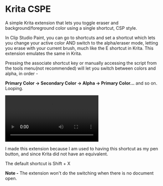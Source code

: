 # Krita CSPE

A simple Krita extension that lets you toggle eraser and background/foreground color using a single shortcut, CSP style.

In Clip Studio Paint, you can go to shortcuts and set a shortcut which lets you change your active color AND switch to the alpha/eraser mode, letting you erase with your current brush, much like the E shortcut in Krita.
This extension emulates the same in Krita.

Pressing the associate shortcut key or manually accessing the script from the tools menu(not recommended) will let you switch between colors and alpha, in order -

**Primary Color -> Secondary Color -> Alpha -> Primary Color...** and so on. Looping.

![DEMO](cspe_demo.mp4)

I made this extension because I am used to having this shortcut as my pen button, and since Krita did not have an equivalent.

The default shortcut is Shift + X

**Note -** The extension won't do the switching when there is no document open.


[def]: cs